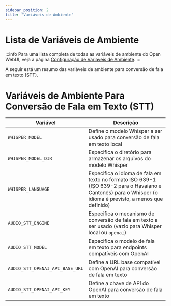 ```yaml
---
sidebar_position: 2
title: "Variáveis de Ambiente"
---
```



# Lista de Variáveis de Ambiente


:::info
Para uma lista completa de todas as variáveis de ambiente do Open WebUI, veja a página [Configuração de Variáveis de Ambiente](/getting-started/env-configuration).
:::

A seguir está um resumo das variáveis de ambiente para conversão de fala em texto (STT).

# Variáveis de Ambiente Para Conversão de Fala em Texto (STT)

| Variável | Descrição |
|----------|-------------|
| `WHISPER_MODEL` | Define o modelo Whisper a ser usado para conversão de fala em texto local |
| `WHISPER_MODEL_DIR` | Especifica o diretório para armazenar os arquivos do modelo Whisper |
| `WHISPER_LANGUAGE` | Especifica o idioma de fala em texto no formato ISO 639-1 (ISO 639-2 para o Havaiano e Cantonês) para o Whisper (o idioma é previsto, a menos que definido) |
| `AUDIO_STT_ENGINE` | Especifica o mecanismo de conversão de fala em texto a ser usado (vazio para Whisper local ou `openai`) |
| `AUDIO_STT_MODEL` | Especifica o modelo de fala em texto para endpoints compatíveis com OpenAI |
| `AUDIO_STT_OPENAI_API_BASE_URL` | Define a URL base compatível com OpenAI para conversão de fala em texto |
| `AUDIO_STT_OPENAI_API_KEY` | Define a chave de API do OpenAI para conversão de fala em texto |